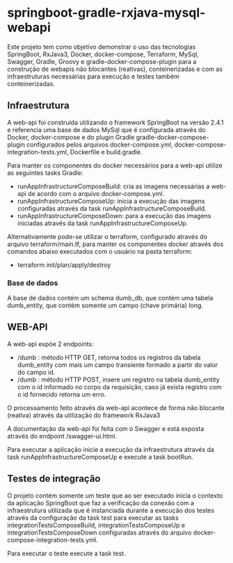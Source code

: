 # springboot-gradle-rxjava-mysql-webapi

Este projeto tem como objetivo demonstrar o uso das tecnologias SpringBoot, RxJava3, Docker, docker-compose, Terraform, MySql, Swagger, Gradle, Groovy e gradle-docker-compose-plugin para a construção de webapis não blocantes (reativas), conteinerizadas e com as infraestruturas necessárias para execução e testes também conteinerizadas.

## Infraestrutura
A web-api foi construída utilizando o framework SpringBoot na versão 2.4.1 e referencia uma base de dados MySql que é configurada através do Docker, docker-compose e do plugin Gradle gradle-docker-compose-plugin configurados pelos arquivos docker-compose.yml, docker-compose-integration-tests.yml, Dockerfile e build.gradle.

Para manter os componentes do docker necessários para a web-api utilize as seguintes tasks Gradle:
* runAppInfrastructureComposeBuild: cria as imagens necessárias a web-api de acordo com o arquivo docker-compose.yml.
* runAppInfrastructureComposeUp: inicia a execução das imagens configuradas através da task runAppInfrastructureComposeBuild.
* runAppInfrastructureComposeDown: para a execução das imagens iniciadas através da task runAppInfrastructureComposeUp.

Alternativamente pode-se utilizar o terraform, configurado através do arquivo terraform/main.tf, para manter os componentes docker através dos comandos abaixo executados com o usuário na pasta terraform:
* terraform init/plan/apply/destroy

### Base de dados
A base de dados contém um schema dumb_db, que contém uma tabela dumb_entity, que contém somente um campo (chave primária) long.

## WEB-API
A web-api expõe 2 endpoints:
* /dumb : método HTTP GET, retorna todos os registros da tabela dumb_entity com mais um campo transiente formado a partir do valor do campo id.
* /dumb : método HTTP POST, insere um registro na tabela dumb_entity com o id informado no corpo da requisição, caso já exista registro com o id fornecido retorna um erro.

O processamento feito através da web-api acontece de forma não blocante (reativa) através da utilização do framework RxJava3 

A documentação da web-api foi feita com o Swagger e está exposta através do endpoint /swagger-ui.html.

Para executar a aplicação inicie a execução da infraestrutura através da task runAppInfrastructureComposeUp e execute a task bootRun.

## Testes de integração
O projeto contém somente um teste que ao ser executado inicia o contexto da aplicação SpringBoot que faz a verificação da conexão com a infraestrutura utilizada que é instanciada durante a execução dos testes através da configuração da task test para executar as tasks integrationTestsComposeBuild, integrationTestsComposeUp e integrationTestsComposeDown configuradas através do arquivo docker-compose-integration-tests.yml.

Para executar o teste execute a task test.